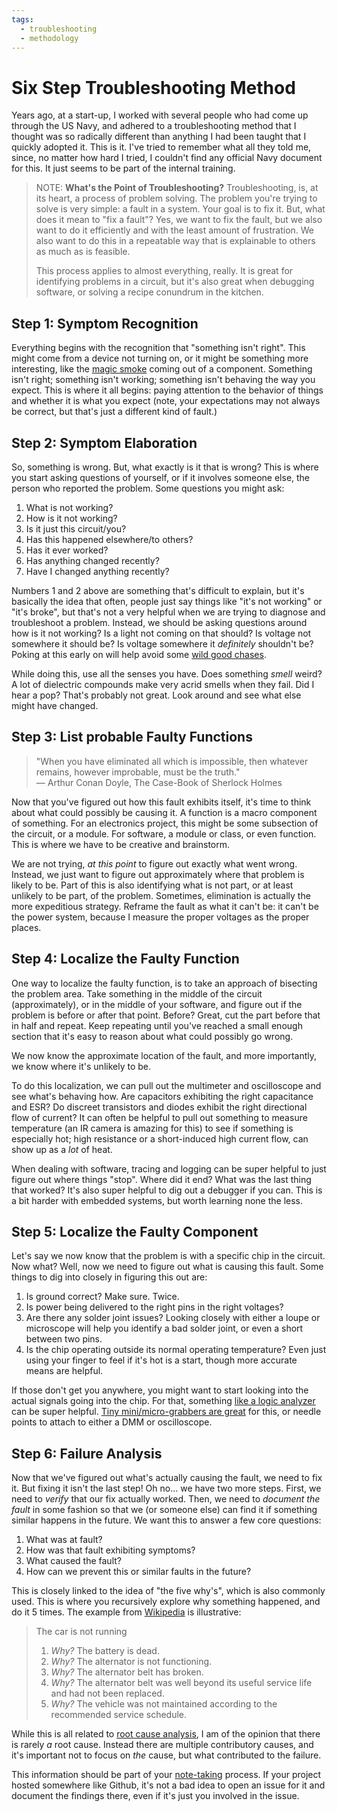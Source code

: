 ```yaml
---
tags:
  - troubleshooting
  - methodology
---
```

# Six Step Troubleshooting Method

Years ago, at a start-up, I worked with several people who had come up
through the US Navy, and adhered to a troubleshooting method that I
thought was so radically different than anything I had been taught that
I quickly adopted it. This is it. I've tried to remember what all they
told me, since, no matter how hard I tried, I couldn't find any
official Navy document for this. It just seems to be part of the
internal training.

> NOTE: **What's the Point of Troubleshooting?** Troubleshooting, is, at
> its heart, a process of problem solving. The problem you're trying to
> solve is very simple: a fault in a system. Your goal is to fix it.
> But, what does it mean to "fix a fault"? Yes, we want to fix the
> fault, but we also want to do it efficiently and with the least amount
> of frustration. We also want to do this in a repeatable way that is
> explainable to others as much as is feasible.
>
> This process applies to almost everything, really. It is great for
> identifying problems in a circuit, but it's also great when debugging
> software, or solving a recipe conundrum in the kitchen.

## Step 1: Symptom Recognition

Everything begins with the recognition that "something isn't right".
This might come from a device not turning on, or it might be something
more interesting, like the [magic
smoke](https://en.wikipedia.org/wiki/Magic_smoke) coming out of a
component. Something isn't right; something isn't working; something
isn't behaving the way you expect. This is where it all begins: paying
attention to the behavior of things and whether it is what you expect
(note, your expectations may not always be correct, but that's just a
different kind of fault.)

## Step 2: Symptom Elaboration

So, something is wrong. But, what exactly is it that is wrong? This is
where you start asking questions of yourself, or if it involves someone
else, the person who reported the problem. Some questions you might ask:

1. What is not working?
2. How is it not working?
3. Is it just this circuit/you? 
4. Has this happened elsewhere/to others?
5. Has it ever worked?
6. Has anything changed recently? 
7. Have I changed anything recently?

Numbers 1 and 2 above are something that's difficult to explain, but
it's basically the idea that often, people just say things like "it's
not working" or "it's broke", but that's not a very helpful when we are
trying to diagnose and troubleshoot a problem. Instead, we should be
asking questions around how is it not working? Is a light not coming on
that should? Is voltage not somewhere it should be? Is voltage somewhere
it _definitely_ shouldn't be? Poking at this early on will help avoid
some [wild good
chases](https://www.merriam-webster.com/dictionary/wild-goose%20chasehttps://www.merriam-webster.com/dictionary/wild-goose%20chase). 

While doing this, use all the senses you have. Does something _smell_
weird? A lot of dielectric compounds make very acrid smells when they
fail. Did I hear a pop? That's probably not great. Look around and see
what else might have changed.

## Step 3: List probable Faulty Functions

> "When you have eliminated all which is impossible, then whatever
> remains, however improbable, must be the truth." <br>― Arthur Conan
> Doyle, The Case-Book of Sherlock Holmes 

Now that you've figured out how this fault exhibits itself, it's time to
think about what could possibly be causing it. A function is a macro
component of something. For an electronics project, this might be some
subsection of the circuit, or a module. For software, a module or class,
or even function. This is where we have to be creative and brainstorm. 

We are not trying, _at this point_ to figure out exactly what went
wrong. Instead, we just want to figure out approximately where that
problem is likely to be. Part of this is also identifying what is not
part, or at least unlikely to be part, of the problem. Sometimes,
elimination is actually the more expeditious strategy. Reframe the fault
as what it can't be: it can't be the power system, because I measure the
proper voltages as the proper places.

## Step 4: Localize the Faulty Function

One way to localize the faulty function, is to take an approach of
bisecting the problem area. Take something in the middle of the circuit
(approximately), or in the middle of your software, and figure out if
the problem is before or after that point. Before? Great, cut the part
before that in half and repeat. Keep repeating until you've reached a
small enough section that it's easy to reason about what could possibly
go wrong.

We now know the approximate location of the fault, and more importantly,
we know where it's unlikely to be. 

To do this localization, we can pull out the multimeter and oscilloscope
and see what's behaving how. Are capacitors exhibiting the right
capacitance and ESR? Do discreet transistors and diodes exhibit the
right directional flow of current? It can often be helpful to pull out
something to measure temperature (an IR camera is amazing for this) to
see if something is especially hot; high resistance or a short-induced
high current flow, can show up as a _lot_ of heat.

When dealing with software, tracing and logging can be super helpful to
just figure out where things "stop". Where did it end? What was the last
thing that worked? It's also super helpful to dig out a debugger if you
can. This is a bit harder with embedded systems, but worth learning none
the less. 

## Step 5: Localize the Faulty Component

Let's say we now know that the problem is with a specific chip in the
circuit. Now what? Well, now we need to figure out what is causing this
fault. Some things to dig into closely in figuring this out are:

1. Is ground correct? Make sure. Twice.
2. Is power being delivered to the right pins in the right voltages?
3. Are there any solder joint issues? Looking closely with either a
   loupe or microscope will help you identify a bad solder joint, or
   even a short between two pins.
4. Is the chip operating outside its normal operating temperature? Even
   just using your finger to feel if it's hot is a start, though more
   accurate means are helpful.

If those don't get you anywhere, you might want to start looking into
the actual signals going into the chip. For that, something [like a logic
analyzer](http://www.qdkingst.com/en/products) can be super helpful.
[Tiny mini/micro-grabbers are
great](https://www.pomonaelectronics.com/products/test-clips/grabber-test-clips)
for this, or needle points to attach to either a DMM or oscilloscope. 

## Step 6: Failure Analysis

Now that we've figured out what's actually causing the fault, we need to
fix it. But fixing it isn't the last step! Oh no... we have two more
steps. First, we need to _verify_ that our fix actually worked. Then, we
need to _document the fault_ in some fashion so that we (or someone
else) can find it if something similar happens in the future. We want
this to answer a few core questions:

1. What was at fault?
2. How was that fault exhibiting symptoms?
3. What caused the fault?
4. How can we prevent this or similar faults in the future?

This is closely linked to the idea of "the five why's", which is also
commonly used. This is where you recursively explore why something
happened, and do it 5 times. The example from
[Wikipedia](https://en.wikipedia.org/wiki/Five_whys) is illustrative:

> The car is not running
>
> 1. _Why?_ The battery is dead.
> 2. _Why?_ The alternator is not functioning.
> 3. _Why?_ The alternator belt has broken.
> 4. _Why?_ The alternator belt was well beyond its useful service life
>    and had not been replaced.
> 5. _Why?_ The vehicle was not maintained according to the recommended
>    service schedule. 

While this is all related to [root cause
analysis](https://en.wikipedia.org/wiki/Root_cause_analysis), I am of
the opinion that there is rarely _a_ root cause. Instead there are
multiple contributory causes, and it's important not to focus on _the_
cause, but what contributed to the failure.

This information should be part of your
[note-taking](../organization/note-taking.md) process. If your project
hosted somewhere like Github, it's not a bad idea to open an issue for
it and document the findings there, even if it's just you involved in
the issue.